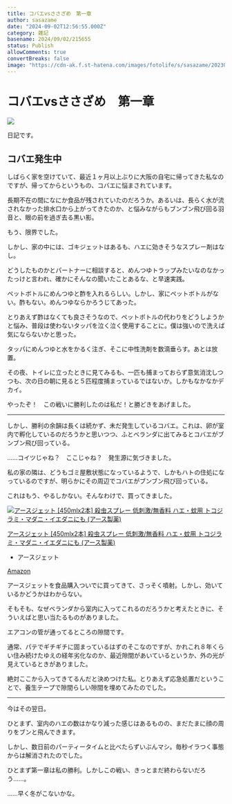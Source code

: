 ```yaml
---
title: コバエvsささざめ　第一章
author: sasazame
date: "2024-09-02T12:56:55.000Z"
category: 雑記
basename: 2024/09/02/215655
status: Publish
allowComments: true
convertBreaks: false
image: "https://cdn-ak.f.st-hatena.com/images/fotolife/s/sasazame/20230908/20230908202155.png"
---
```

# コバエvsささざめ　第一章

![](https://cdn-ak.f.st-hatena.com/images/fotolife/s/sasazame/20230908/20230908202155.png)

日記です。

<!-- Extended Body -->

## コバエ発生中

しばらく家を空けていて、最近１ヶ月以上ぶりに大阪の自宅に帰ってきた私なのですが、帰ってからというもの、コバエに悩まされています。

長期不在の間になにか食品が残されていたのだろうか。あるいは、長らく水が流されなかった排水口から上がってきたのか、と悩みながらもブンブン飛び回る羽音と、眼の前を過ぎ去る黒い影。

もう、限界でした。

しかし、家の中には、ゴキジェットはあるも、ハエに効きそうなスプレー剤はなし。

どうしたものかとパートナーに相談すると、めんつゆトラップみたいなのなかったっけと言われ、確かにそんなの聞いたことあるな、と早速実践。

ペットボトルにめんつゆと酢を入れるらしい。しかし、家にペットボトルがない。酢もない。めんつゆならかろうじてあった。

とりあえず酢はなくても良さそうなので、ペットボトルの代わりをどうしようかと悩み、普段は使わないタッパを泣く泣く使用することに。僕は強いので洗えば気にならないかと思った。

タッパにめんつゆと水をかるく注ぎ、そこに中性洗剤を数滴垂らす。あとは放置。

その夜、トイレに立ったときに見てみるも、一匹も捕まっておらず意気消沈しつつも、次の日の朝に見ると５匹程度捕まっているではないか。しかもなかなかデカイ。

やったぞ！　この戦いに勝利したのは私だ！と勝どきをあげました。

* * *

しかし、勝利の余韻は長くは続かず、未だ発生しているコバエ。これは、卵が室内で孵化しているのだろうかと思いつつ、ふとベランダに出てみるとコバエがブンブン飛び回っている。

……コイツじゃね？　ここじゃね？　発生源に気づきました。

私の家の隣は、どうもゴミ屋敷状態になっているようで、しかもハトの住処になっているのですが、明らかにその周辺でコバエがブンブン飛び回っている。

これはもう、やるしかない。そんなわけで、買ってきました。

[![アースジェット [450mlx2本] 殺虫スプレー 低刺激/無香料 ハエ・蚊用 トコジラミ・マダニ・イエダニにも (アース製薬)](https://m.media-amazon.com/images/I/41No4PVQtzL._SL500_.jpg "アースジェット [450mlx2本] 殺虫スプレー 低刺激/無香料 ハエ・蚊用 トコジラミ・マダニ・イエダニにも (アース製薬)")](https://www.amazon.co.jp/dp/B0BPLP9315?tag=mochig08-22&linkCode=ogi&th=1&psc=1)

[アースジェット \[450mlx2本\] 殺虫スプレー 低刺激/無香料 ハエ・蚊用 トコジラミ・マダニ・イエダニにも (アース製薬)](https://www.amazon.co.jp/dp/B0BPLP9315?tag=mochig08-22&linkCode=ogi&th=1&psc=1)

-   アースジェット

[Amazon](https://www.amazon.co.jp/dp/B0BPLP9315?tag=mochig08-22&linkCode=ogi&th=1&psc=1)

アースジェットを食品購入ついでに買ってきて、さっそく噴射。しかし、効いているかどうかはわからない。

そもそも、なぜベランダから室内に入ってこれるのだろうかと考えたときに、そういえばと思い当たるものがありました。

エアコンの管が通ってるところの隙間です。

通常、パテでギチギチに固まっているはずのそこなのですが、かれこれ８年くらい住み続けたゆえの経年劣化なのか、最近隙間があいているというか、外の光が見えているときがありました。

絶対ここから入ってきてるんだと決めつけた私。とりあえず応急処置だということで、養生テープで隙間らしい隙間を埋めてみたのでした。

* * *

今はその翌日。

ひとまず、室内のハエの数はかなり減った感じはあるものの、まだたまに顔の周りをブンと飛んできます。

しかし、数日前のパーティータイムと比べたらずいぶんマシ。毎秒イラつく事態からは解消されたのでした。

ひとまず第一章は私の勝利。しかしこの戦い、きっとまだ終わらないだろう……。

……早く冬がこないかな。
